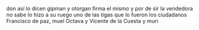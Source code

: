 don así lo dicen gipman y otorgan firma el mismo y por de sir la vendedora no sabe lo hizo a su ruego uno de las tigas que lo fueron los ciudadanos Francisco de paz, muel Octava y Vicente de la Cuesta y muri